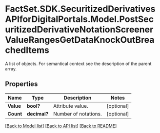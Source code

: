 # FactSet.SDK.SecuritizedDerivativesAPIforDigitalPortals.Model.PostSecuritizedDerivativeNotationScreenerValueRangesGetDataKnockOutBreachedItems
A list of objects. For semantical context see the description of the parent array.

## Properties

Name | Type | Description | Notes
------------ | ------------- | ------------- | -------------
**Value** | **bool?** | Attribute value. | [optional] 
**Count** | **decimal?** | Number of notations. | [optional] 

[[Back to Model list]](../README.md#documentation-for-models) [[Back to API list]](../README.md#documentation-for-api-endpoints) [[Back to README]](../README.md)

